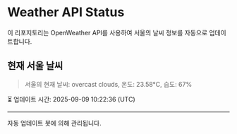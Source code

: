 
# Weather API Status

이 리포지토리는 OpenWeather API를 사용하여 서울의 날씨 정보를 자동으로 업데이트합니다.

## 현재 서울 날씨
> 서울의 현재 날씨: overcast clouds, 온도: 23.58°C, 습도: 67%

⏳ 업데이트 시간: 2025-09-09 10:22:36 (UTC)

---
자동 업데이트 봇에 의해 관리됩니다.
